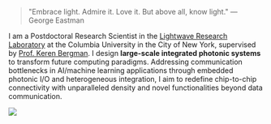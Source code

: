 > "Embrace light. Admire it. Love it. But above all, know light." — George Eastman

I am a Postdoctoral Research Scientist in the [Lightwave Research Laboratory](https://lightwave.ee.columbia.edu) at the Columbia University in the City of New York, supervised by [Prof. Keren Bergman](https://lightwave.ee.columbia.edu/bergman). I design **large-scale integrated photonic systems** to transform future computing paradigms. Addressing communication bottlenecks in AI/machine learning applications through embedded photonic I/O and heterogeneous integration, I aim to redefine chip-to-chip connectivity with unparalleled density and novel functionalities beyond data communication.

<picture>
  <source
    srcset="https://github-readme-stats.vercel.app/api/top-langs/?username=wyywyy23&layout=compact&theme=nord&hide_border=true"
    media="(prefers-color-scheme: dark)"
  />
  <source
    srcset="https://github-readme-stats.vercel.app/api/top-langs/?username=wyywyy23&layout=compact&hide_border=true"
    media="(prefers-color-scheme: light), (prefers-color-scheme: no-preference)"
  />
  <img src="https://github-readme-stats.vercel.app/api/top-langs/?username=wyywyy23&layout=compact&hide_border=true"
</picture>
